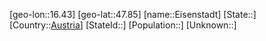 ﻿---
location: [47.85,16.43]
type: City
tags:
- geo/City


SpocWebEntityId: 30008
isDeleted: false
confidential: public

---
[geo-lon::16.43]
[geo-lat::47.85]
[name::Eisenstadt]
[State::]
[Country::[Austria](geo/Continent/Europe/Austria.md)]
[StateId::]
[Population::]
[Unknown::]

